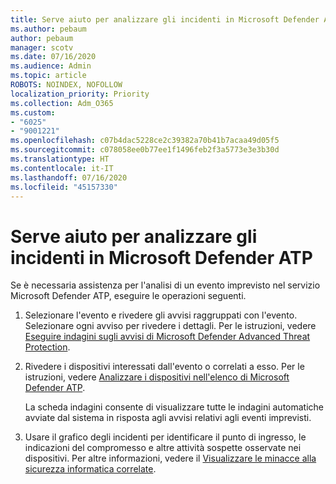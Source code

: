 ```yaml
---
title: Serve aiuto per analizzare gli incidenti in Microsoft Defender ATP
ms.author: pebaum
author: pebaum
manager: scotv
ms.date: 07/16/2020
ms.audience: Admin
ms.topic: article
ROBOTS: NOINDEX, NOFOLLOW
localization_priority: Priority
ms.collection: Adm_O365
ms.custom:
- "6025"
- "9001221"
ms.openlocfilehash: c07b4dac5228ce2c39382a70b41b7acaa49d05f5
ms.sourcegitcommit: c078058ee0b77ee1f1496feb2f3a5773e3e3b30d
ms.translationtype: HT
ms.contentlocale: it-IT
ms.lasthandoff: 07/16/2020
ms.locfileid: "45157330"
---
```

# <a name="need-help-investigating-incidents-in-microsoft-defender-atp"></a>Serve aiuto per analizzare gli incidenti in Microsoft Defender ATP

Se è necessaria assistenza per l'analisi di un evento imprevisto nel servizio Microsoft Defender ATP, eseguire le operazioni seguenti.

1. Selezionare l'evento e rivedere gli avvisi raggruppati con l'evento. Selezionare ogni avviso per rivedere i dettagli. Per le istruzioni, vedere [Eseguire indagini sugli avvisi di Microsoft Defender Advanced Threat Protection](https://docs.microsoft.com/windows/security/threat-protection/microsoft-defender-atp/investigate-alerts).
2. Rivedere i dispositivi interessati dall'evento o correlati a esso. Per le istruzioni, vedere [Analizzare i dispositivi nell'elenco di Microsoft Defender ATP](https://docs.microsoft.com/windows/security/threat-protection/microsoft-defender-atp/investigate-machines).<br/>
 
    La scheda indagini consente di visualizzare tutte le indagini automatiche avviate dal sistema in risposta agli avvisi relativi agli eventi imprevisti.
3. Usare il grafico degli incidenti per identificare il punto di ingresso, le indicazioni del compromesso e altre attività sospette osservate nei dispositivi. Per altre informazioni, vedere il [Visualizzare le minacce alla sicurezza informatica correlate](https://docs.microsoft.com/windows/security/threat-protection/microsoft-defender-atp/investigate-incidents#visualizing-associated-cybersecurity-threats).  